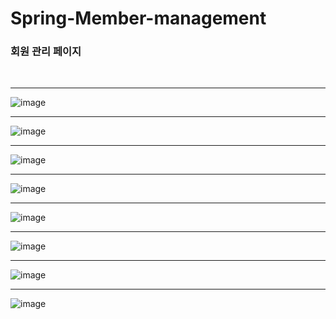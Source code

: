 # Spring-Member-management

<h3>회원 관리 페이지</h3>
<br>
<hr>

![image](https://user-images.githubusercontent.com/71121027/100846632-183eca00-34c2-11eb-9577-0c053f7dfcb6.png)

<hr>

![image](https://user-images.githubusercontent.com/71121027/100846750-3e646a00-34c2-11eb-8173-5d206b16aa4a.png)
<hr>

![image](https://user-images.githubusercontent.com/71121027/100847045-97340280-34c2-11eb-949d-7c8ff83e1bbe.png)
<hr>

![image](https://user-images.githubusercontent.com/71121027/100847122-bc287580-34c2-11eb-8ce2-03d76c24e180.png)
<hr>

![image](https://user-images.githubusercontent.com/71121027/100847237-e37f4280-34c2-11eb-9089-a721c59f26be.png)
<hr>

![image](https://user-images.githubusercontent.com/71121027/100847301-fe51b700-34c2-11eb-8c15-bfd55cc2d0b1.png)
<hr>

![image](https://user-images.githubusercontent.com/71121027/100847390-1de8df80-34c3-11eb-83e8-ab7e969fec1a.png)
<hr>

![image](https://user-images.githubusercontent.com/71121027/100848515-9308e480-34c4-11eb-8778-de082c1ba34b.png)
